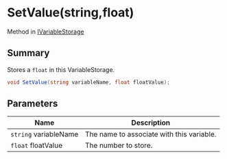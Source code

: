 # SetValue(string,float)

Method in [IVariableStorage](./)

## Summary

Stores a `float` in this VariableStorage.

```csharp
void SetValue(string variableName, float floatValue);
```

## Parameters

| Name                  | Description                               |
| --------------------- | ----------------------------------------- |
| `string` variableName | The name to associate with this variable. |
| `float` floatValue    | The number to store.                      |

